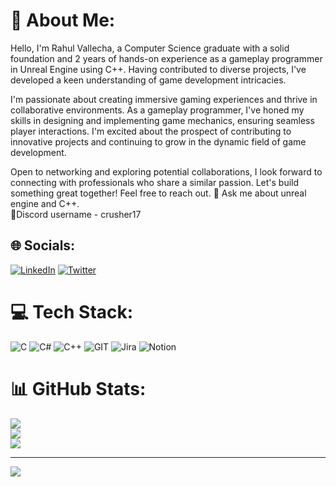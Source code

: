 # 💫 About Me:
Hello, I'm Rahul Vallecha, a Computer Science graduate with a solid foundation and 2 years of hands-on experience as a gameplay programmer in Unreal Engine using C++. Having contributed to diverse projects, I've developed a keen understanding of game development intricacies.

I'm passionate about creating immersive gaming experiences and thrive in collaborative environments. As a gameplay programmer, I've honed my skills in designing and implementing game mechanics, ensuring seamless player interactions. I'm excited about the prospect of contributing to innovative projects and continuing to grow in the dynamic field of game development.

Open to networking and exploring potential collaborations, I look forward to connecting with professionals who share a similar passion. Let's build something great together! Feel free to reach out.
💬 Ask me about unreal engine and C++.<br>🔗Discord username - crusher17


## 🌐 Socials:
[![LinkedIn](https://img.shields.io/badge/LinkedIn-%230077B5.svg?logo=linkedin&logoColor=white)](https://linkedin.com/in/rahul-vallecha-95ba4b204) [![Twitter](https://img.shields.io/badge/Twitter-%231DA1F2.svg?logo=Twitter&logoColor=white)](https://twitter.com/RahulVallecha17) 

# 💻 Tech Stack:
![C](https://img.shields.io/badge/c-%2300599C.svg?style=for-the-badge&logo=c&logoColor=white) ![C#](https://img.shields.io/badge/c%23-%23239120.svg?style=for-the-badge&logo=c-sharp&logoColor=white) ![C++](https://img.shields.io/badge/c++-%2300599C.svg?style=for-the-badge&logo=c%2B%2B&logoColor=white) ![GIT](https://img.shields.io/badge/Git-fc6d26?style=for-the-badge&logo=git&logoColor=white) ![Jira](https://img.shields.io/badge/jira-%230A0FFF.svg?style=for-the-badge&logo=jira&logoColor=white) ![Notion](https://img.shields.io/badge/Notion-%23000000.svg?style=for-the-badge&logo=notion&logoColor=white)
# 📊 GitHub Stats:
![](https://github-readme-stats.vercel.app/api?username=Crusher90&theme=dark&hide_border=false&include_all_commits=false&count_private=false)<br/>
![](https://github-readme-streak-stats.herokuapp.com/?user=Crusher90&theme=dark&hide_border=false)<br/>
![](https://github-readme-stats.vercel.app/api/top-langs/?username=Crusher90&theme=dark&hide_border=false&include_all_commits=false&count_private=false&layout=compact)

---
[![](https://visitcount.itsvg.in/api?id=Crusher90&icon=5&color=0)](https://visitcount.itsvg.in)

